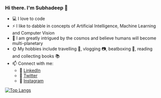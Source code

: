 ### Hi there. I'm Subhadeep 👋


- :computer: I love to code
- :zap: I like to dabble in concepts of Artificial Intelligence, Machine Learning and Computer Vision
- :space_invader: I am greatly intrigued by the cosmos and believe humans will become multi-planetary
- :sun_with_face: My hobbies include travelling :compass:, vlogging :camera:, beatboxing :microphone:, reading and collecting books :books:
- 📫 Connect with me:
  - :office: [LinkedIn](https://www.linkedin.com/in/subhadeep-jana-3bb319171/)
  - :baby_chick: [Twitter](https://twitter.com/SubtreX_YT)
  - :camera_flash: [Instagram](https://www.instagram.com/subtrex)

<!-- [![Subhadeep's github stats](https://github-readme-stats.vercel.app/api?username=SubtreX&count_private=true&show_icons=true&theme=radical&hide_rank=false)](https://github.com/anuraghazra/github-readme-stats) -->

[![Top Langs](https://github-readme-stats.vercel.app/api/top-langs/?username=SubtreX&layout=compact)](https://github.com/anuraghazra/github-readme-stats)

